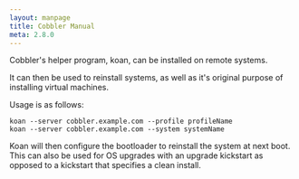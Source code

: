 ```yaml
---
layout: manpage
title: Cobbler Manual
meta: 2.8.0
---
```

Cobbler's helper program, koan, can be installed on remote systems.

It can then be used to reinstall systems, as well as it's original purpose of installing virtual machines.

Usage is as follows:

    koan --server cobbler.example.com --profile profileName
    koan --server cobbler.example.com --system systemName

Koan will then configure the bootloader to reinstall the system at next boot.  This can also be used for OS upgrades with an upgrade kickstart as opposed to a kickstart that specifies a clean install.

